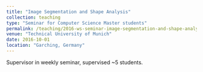 ```yaml
---
title: "Image Segmentation and Shape Analysis"
collection: teaching
type: "Seminar for Computer Science Master students"
permalink: /teaching/2016-ws-seminar-image-segmentation-and-shape-analysis
venue: "Technical University of Munich"
date: 2016-10-01
location: "Garching, Germany"
---
```


Supervisor in weekly seminar, supervised ~5 students.
